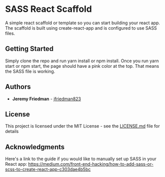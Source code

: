 # SASS React Scaffold

A simple react scaffold or template so you can start building your react app. The scaffold is built using create-react-app and is configured to use SASS files.

## Getting Started

Simply clone the repo and run yarn install or npm install. Once you run yarn start or npm start, the page should have a pink color at the top. That means the SASS file is working.

## Authors

* **Jeremy Friedman** - [jfriedman823](https://github.com/jfriedman823)

## License

This project is licensed under the MIT License - see the [LICENSE.md](LICENSE.md) file for details

## Acknowledgments

Here's a link to the guide if you would like to manually set up SASS in your React app:
https://medium.com/front-end-hacking/how-to-add-sass-or-scss-to-create-react-app-c303dae4b5bc
